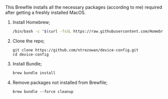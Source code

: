 This Brewfile installs all the necessary packages (according to me) required after getting a freshly installed MacOS.

1. Install Homebrew;
    ```bash
    /bin/bash -c "$(curl -fsSL https://raw.githubusercontent.com/Homebrew/install/HEAD/install.sh)"
    ```
2. Clone the repo;
    ```
    git clone https://github.com/ntrezowan/device-config.git
    cd device-config
    ```
2. Install Bundle;
    ```bash
    brew bundle install
    ```
3. Remove packages not installed from Brewfile;
    ```
    brew bundle --force cleanup
    ```
